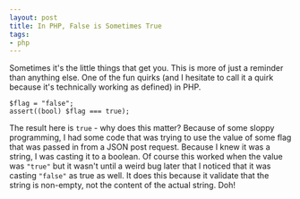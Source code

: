 ```yaml
---
layout: post
title: In PHP, False is Sometimes True
tags:
- php
---
```

Sometimes it's the little things that get you.  This is more of just a reminder than anything else.  One of the fun quirks (and I hesitate to call it a quirk because it's technically working as defined) in PHP.

```php?start_inline=1
$flag = "false";
assert((bool) $flag === true);
```

The result here is `true` - why does this matter?  Because of some sloppy programming, I had some code that was trying to use the value of some flag that was passed in from a JSON post request.  Because I knew it was a string, I was casting it to a boolean.  Of course this worked when the value was `"true"` but it wasn't until a weird bug later that I noticed that it was casting `"false"` as true as well.  It does this because it validate that the string is non-empty, not the content of the actual string.  Doh!
